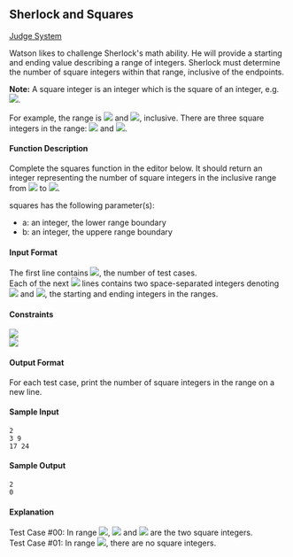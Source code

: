 ## Sherlock and Squares

[Judge System](https://www.hackerrank.com/challenges/sherlock-and-squares/problem)

Watson likes to challenge Sherlock's math ability. He will provide a starting and ending value describing a range of integers. Sherlock must determine the number of square integers within that range, inclusive of the endpoints.

**Note:** A square integer is an integer which is the square of an integer, e.g. <img src="https://latex.codecogs.com/svg.latex?\Large&space;1,4,9,16,25">.

For example, the range is <img src="https://latex.codecogs.com/svg.latex?\Large&space;a=24"> and <img src="https://latex.codecogs.com/svg.latex?\Large&space;b=49">, inclusive. There are three square integers in the range: <img src="https://latex.codecogs.com/svg.latex?\Large&space;25,36"> and <img src="https://latex.codecogs.com/svg.latex?\Large&space;49">.

#### Function Description

Complete the squares function in the editor below. It should return an integer representing the number of square integers in the inclusive range from <img src="https://latex.codecogs.com/svg.latex?\Large&space;a"> to <img src="https://latex.codecogs.com/svg.latex?\Large&space;b">.

squares has the following parameter(s):

- a: an integer, the lower range boundary
- b: an integer, the uppere range boundary

#### Input Format

The first line contains <img src="https://latex.codecogs.com/svg.latex?\Large&space;q">, the number of test cases.<br>
Each of the next <img src="https://latex.codecogs.com/svg.latex?\Large&space;q"> lines contains two space-separated integers denoting <img src="https://latex.codecogs.com/svg.latex?\Large&space;a"> and <img src="https://latex.codecogs.com/svg.latex?\Large&space;b">, the starting and ending integers in the ranges.

#### Constraints

<img src="https://latex.codecogs.com/svg.latex?\Large&space;1\le{q}\le{100}"><br>
<img src="https://latex.codecogs.com/svg.latex?\Large&space;1\le{a}\le{b}\le{10^9}">

#### Output Format

For each test case, print the number of square integers in the range on a new line.

#### Sample Input
```
2
3 9
17 24
```
#### Sample Output
```
2
0
```
#### Explanation

Test Case #00: In range <img src="https://latex.codecogs.com/svg.latex?\Large&space;[3,9]">, <img src="https://latex.codecogs.com/svg.latex?\Large&space;4"> and <img src="https://latex.codecogs.com/svg.latex?\Large&space;9"> are the two square integers.<br>
Test Case #01: In range <img src="https://latex.codecogs.com/svg.latex?\Large&space;[17,24]">, there are no square integers.
